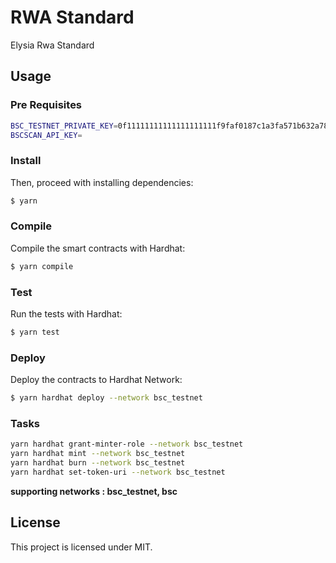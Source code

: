 # RWA Standard

Elysia Rwa Standard

## Usage

### Pre Requisites

```sh
BSC_TESTNET_PRIVATE_KEY=0f11111111111111111111f9faf0187c1a3fa571b632a7864ad384ccf7e8cae7
BSCSCAN_API_KEY=
```

### Install

Then, proceed with installing dependencies:

```sh
$ yarn
```

### Compile

Compile the smart contracts with Hardhat:

```sh
$ yarn compile
```

### Test

Run the tests with Hardhat:

```sh
$ yarn test
```

### Deploy

Deploy the contracts to Hardhat Network:

```sh
$ yarn hardhat deploy --network bsc_testnet
```

### Tasks

```sh
yarn hardhat grant-minter-role --network bsc_testnet
yarn hardhat mint --network bsc_testnet
yarn hardhat burn --network bsc_testnet
yarn hardhat set-token-uri --network bsc_testnet
```

**supporting networks : bsc_testnet, bsc**

## License

This project is licensed under MIT.
